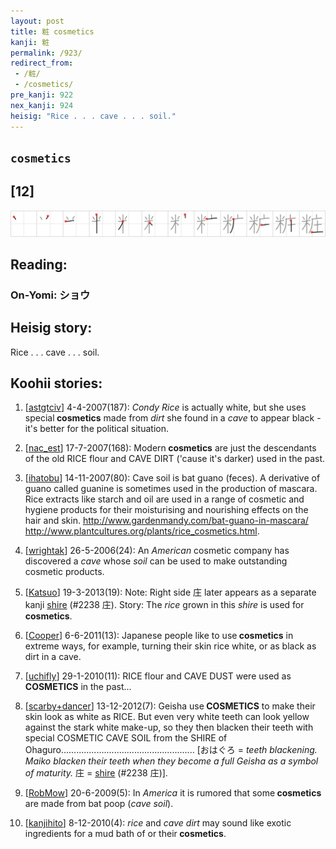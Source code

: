 ```yaml
---
layout: post
title: 粧 cosmetics
kanji: 粧
permalink: /923/
redirect_from:
 - /粧/
 - /cosmetics/
pre_kanji: 922
nex_kanji: 924
heisig: "Rice . . . cave . . . soil."
---
```


## `cosmetics`

## [12]

<div class="stroke"><img src="../images/E7B2A7.png" /></div>

## Reading:

### On-Yomi: ショウ

## Heisig story:

Rice . . . cave . . . soil.

## Koohii stories:

1) [<a href="http://kanji.koohii.com/profile/astgtciv">astgtciv</a>] 4-4-2007(187): <em>Condy Rice</em> is actually white, but she uses special<strong> cosmetics</strong> made from <em>dirt</em> she found in a <em>cave</em> to appear black - it&#039;s better for the political situation.

2) [<a href="http://kanji.koohii.com/profile/nac_est">nac_est</a>] 17-7-2007(168): Modern<strong> cosmetics</strong> are just the descendants of the old RICE flour and CAVE DIRT (&#039;cause it&#039;s darker) used in the past.

3) [<a href="http://kanji.koohii.com/profile/ihatobu">ihatobu</a>] 14-11-2007(80): Cave soil is bat guano (feces). A derivative of guano called guanine is sometimes used in the production of mascara. Rice extracts like starch and oil are used in a range of cosmetic and hygiene products for their moisturising and nourishing effects on the hair and skin. <a href="http://www.gardenmandy.com/bat-guano-in-mascara/">http://www.gardenmandy.com/bat-guano-in-mascara/</a> <a href="http://www.plantcultures.org/plants/rice_cosmetics.html">http://www.plantcultures.org/plants/rice_cosmetics.html</a>.

4) [<a href="http://kanji.koohii.com/profile/wrightak">wrightak</a>] 26-5-2006(24): An <em>American</em> cosmetic company has discovered a <em>cave</em> whose <em>soil</em> can be used to make outstanding cosmetic products.

5) [<a href="http://kanji.koohii.com/profile/Katsuo">Katsuo</a>] 19-3-2013(19): Note: Right side 庄 later appears as a separate kanji <a href="../2238">shire</a> (#2238 庄). Story: The <em>rice</em> grown in this <em>shire</em> is used for<strong> cosmetics</strong>.

6) [<a href="http://kanji.koohii.com/profile/Cooper">Cooper</a>] 6-6-2011(13): Japanese people like to use<strong> cosmetics</strong> in extreme ways, for example, turning their skin rice white, or as black as dirt in a cave.

7) [<a href="http://kanji.koohii.com/profile/uchifly">uchifly</a>] 29-1-2010(11): RICE flour and CAVE DUST were used as<strong> COSMETICS</strong> in the past...

8) [<a href="http://kanji.koohii.com/profile/scarby+dancer">scarby+dancer</a>] 13-12-2012(7): Geisha use<strong> COSMETICS</strong> to make their skin look as white as RICE. But even very white teeth can look yellow against the stark white make-up, so they then blacken their teeth with special COSMETIC CAVE SOIL from the SHIRE of Ohaguro..................................................... [おはぐろ = <em>teeth blackening. Maiko blacken their teeth when they become a full Geisha as a symbol of maturity.</em> 庄 = <a href="../2238">shire</a> (#2238 庄)].

9) [<a href="http://kanji.koohii.com/profile/RobMow">RobMow</a>] 20-6-2009(5): In <em>America</em> it is rumored that some<strong> cosmetics</strong> are made from bat poop (<em>cave soil</em>).

10) [<a href="http://kanji.koohii.com/profile/kanjihito">kanjihito</a>] 8-12-2010(4): <em>rice</em> and <em>cave</em> <em>dirt</em> may sound like exotic ingredients for a mud bath of or their<strong> cosmetics</strong>.

